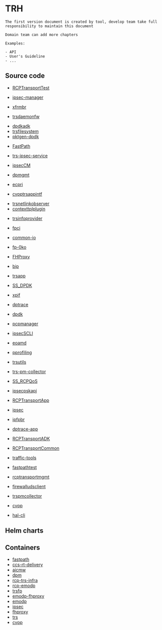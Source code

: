 # TRH

```{note}
The first version document is created by tool, develop team take full responsibility to maintain this document

Domain team can add more chapters

Examples:

- API
- User's Guideline
- ...
```

## Source code

<!-- Need manual update the document link which subystem is in gerrit -->
- [RCPTransportTest](https://gerrite1.ext.net.nokia.com:443/scm_rcp/RCPTransportTest)
<!-- Need manual update the document link which subystem is in gerrit -->
- [ipsec-manager](https://gerrite1.ext.net.nokia.com:443/scm_rcp/ipsec-manager)
<!-- Need manual update the document link which subystem is in gerrit -->
- [xfrmbr](https://gerrit.ext.net.nokia.com/gerrit/admin/repos/MN/TRS/SERVICE/SW/FASTPATH/xfrmbr)
<!-- Need manual update the document link which subystem is in gerrit -->
- [trsdaemonfw](https://gerrit.ext.net.nokia.com/gerrit/admin/repos/MN/TRS/SERVICE/SW/COMMON/trsdaemonfw)
<!-- Need manual update the document link which subystem is in gerrit -->
- [dpdkadk](https://gerrite1.ext.net.nokia.com:443/scm_rcp/dpdkadk)
- [trsfilesystem](https://gitlabe1.ext.net.nokia.com/rcp_rpm_specs/trsfilesystem/-/blob/master/README.md)
- [pktgen-dpdk](https://gitlabe2.ext.net.nokia.com/nokia-rcp-trh/pktgen-dpdk/-/blob/master/README.md)
<!-- Need manual update the document link which subystem is in gerrit -->
- [FastPath](https://gerrite1.ext.net.nokia.com:443/scm_rcp/FastPath)
<!-- Need manual update the document link which subystem is in gerrit -->
- [trs-ipsec-service](https://gerrite1.ext.net.nokia.com:443/scm_rcp/trs-ipsec-service)
<!-- Need manual update the document link which subystem is in gerrit -->
- [ipsecCM](https://gerrite1.ext.net.nokia.com:443/scm_rcp/ipsecCM)
<!-- Need manual update the document link which subystem is in gerrit -->
- [dpmgmt](https://gerrite1.ext.net.nokia.com:443/scm_rcp/dpmgmt)
<!-- Need manual update the document link which subystem is in gerrit -->
- [ecpri](https://gerrite1.ext.net.nokia.com:443/scm_rcp/ecpri)
<!-- Need manual update the document link which subystem is in gerrit -->
- [cvpptrsappintf](https://gerrit.ext.net.nokia.com/gerrit/admin/repos/MN/TRS/SERVICE/SW/FASTPATH/cvpptrsappintf)
<!-- Need manual update the document link which subystem is in gerrit -->
- [trsnetlinkobserver](https://gerrit.ext.net.nokia.com/gerrit/admin/repos/MN/TRS/SERVICE/SW/COMMON/trsnetlinkobserver)
- [contexttplplugin](https://gitlabe2.ext.net.nokia.com/nes/contexttplplugin/-/blob/master/README.md)
<!-- Need manual update the document link which subystem is in gerrit -->
- [trsinfoprovider](https://gerrite1.ext.net.nokia.com:443/scm_rcp/trsinfoprovider)
<!-- Need manual update the document link which subystem is in gerrit -->
- [fpci](https://gerrit.ext.net.nokia.com/gerrit/admin/repos/MN/TRS/SERVICE/SW/FASTPATH/fpci)
<!-- Need manual update the document link which subystem is in gerrit -->
- [common-io](https://gerrite1.ext.net.nokia.com:443/scm_rcp/common-io)
<!-- Need manual update the document link which subystem is in gerrit -->
- [fp-0ko](https://gerrite1.ext.net.nokia.com:443/scm_rcp/fp-0ko)
<!-- Need manual update the document link which subystem is in gerrit -->
- [FHProxy](https://gerrite1.ext.net.nokia.com:443/scm_rcp/FHProxy)
<!-- Need manual update the document link which subystem is in gerrit -->
- [bip](https://gerrite1.ext.net.nokia.com:443/scm_rcp/bip)
<!-- Need manual update the document link which subystem is in gerrit -->
- [trsapp](https://gerrite1.ext.net.nokia.com:443/scm_rcp/trsapp)
<!-- Need manual update the document link which subystem is in gerrit -->
- [SS_DPDK](https://gerrite1.ext.net.nokia.com:443/scm_rcp/SS_DPDK)
<!-- Need manual update the document link which subystem is in gerrit -->
- [xpif](https://gerrite1.ext.net.nokia.com:443/scm_rcp/xpif)
<!-- Need manual update the document link which subystem is in gerrit -->
- [dptrace](https://gerrite1.ext.net.nokia.com:443/scm_rcp/dptrace)
<!-- Need manual update the document link which subystem is in gerrit -->
- [dpdk](https://gerrite1.ext.net.nokia.com:443/scm_rcp/dpdk)
<!-- Need manual update the document link which subystem is in gerrit -->
- [pcpmanager](https://gerrite1.ext.net.nokia.com:443/scm_rcp/pcpmanager)
<!-- Need manual update the document link which subystem is in gerrit -->
- [ipsecSCLI](https://gerrite1.ext.net.nokia.com:443/scm_rcp/ipsecSCLI)
<!-- Need manual update the document link which subystem is in gerrit -->
- [eoamd](https://gerrite1.ext.net.nokia.com:443/scm_rcp/eoamd)
<!-- Need manual update the document link which subystem is in gerrit -->
- [pprofiling](https://gerrite1.ext.net.nokia.com:443/scm_rcp/pprofiling)
<!-- Need manual update the document link which subystem is in gerrit -->
- [trsutils](https://gerrit.ext.net.nokia.com/gerrit/admin/repos/MN/TRS/SERVICE/SW/COMMON/trsutils)
<!-- Need manual update the document link which subystem is in gerrit -->
- [trs-pm-collector](https://gerrite1.ext.net.nokia.com:443/scm_rcp/trs-pm-collector)
<!-- Need manual update the document link which subystem is in gerrit -->
- [SS_RCPQoS](https://gerrite1.ext.net.nokia.com:443/scm_rcp/SS_RCPQoS)
<!-- Need manual update the document link which subystem is in gerrit -->
- [ipsecpskapi](https://gerrite1.ext.net.nokia.com:443/scm_rcp/ipsecpskapi)
<!-- Need manual update the document link which subystem is in gerrit -->
- [RCPTransportApp](https://gerrite1.ext.net.nokia.com:443/scm_rcp/RCPTransportApp)
<!-- Need manual update the document link which subystem is in gerrit -->
- [ipsec](https://gerrite1.ext.net.nokia.com:443/scm_rcp/ipsec)
<!-- Need manual update the document link which subystem is in gerrit -->
- [ipfpbr](https://gerrit.ext.net.nokia.com/gerrit/admin/repos/MN/TRS/SERVICE/SW/FASTPATH/ipfpbr)
<!-- Need manual update the document link which subystem is in gerrit -->
- [dptrace-app](https://gerrite1.ext.net.nokia.com:443/scm_rcp/dptrace-app)
<!-- Need manual update the document link which subystem is in gerrit -->
- [RCPTransportADK](https://gerrite1.ext.net.nokia.com:443/scm_rcp/RCPTransportADK)
<!-- Need manual update the document link which subystem is in gerrit -->
- [RCPTransportCommon](https://gerrite1.ext.net.nokia.com:443/scm_rcp/RCPTransportCommon)
<!-- Need manual update the document link which subystem is in gerrit -->
- [traffic-tools](https://gerrite1.ext.net.nokia.com:443/scm_rcp/traffic-tools)
<!-- Need manual update the document link which subystem is in gerrit -->
- [fastpathtest](https://gerrit.ext.net.nokia.com/gerrit/admin/repos/MN/TRS/SERVICE/TEST/FASTPATH/fastpathtest)
<!-- Need manual update the document link which subystem is in gerrit -->
- [rcptransportmgmt](https://gerrite1.ext.net.nokia.com:443/scm_rcp/rcptransportmgmt)
<!-- Need manual update the document link which subystem is in gerrit -->
- [firewalludsclient](https://gerrit.ext.net.nokia.com/gerrit/admin/repos/MN/TRS/SERVICE/SW/FIREWALL/firewalludsclient)
<!-- Need manual update the document link which subystem is in gerrit -->
- [trspmcollector](https://gerrite1.ext.net.nokia.com:443/scm_rcp/trspmcollector)
<!-- Need manual update the document link which subystem is in gerrit -->
- [cvpp](https://gerrit.ext.net.nokia.com/gerrit/admin/repos/MN/TRS/SERVICE/SW/FASTPATH/cvpp)
<!-- Need manual update the document link which subystem is in gerrit -->
- [hal-cli](https://gerrit.ext.net.nokia.com/gerrit/admin/repos/MN/TRS/SERVICE/SW/FASTPATH/hal-cli)

## Helm charts


## Containers

- [fastpath](https://gitlabe2.ext.net.nokia.com//rcp/containers/fastpath/-/blob/master/README.md)
- [ccs-rt-delivery](https://gitlabe2.ext.net.nokia.com//rcp/containers/ccs-rt-delivery/-/blob/master/README.md)
- [aicmw](https://gitlabe2.ext.net.nokia.com//rcp/containers/aicmw/-/blob/master/README.md)
- [dpm](https://gitlabe2.ext.net.nokia.com//rcp/containers/dpm/-/blob/master/README.md)
- [rcp-trs-infra](https://gitlabe2.ext.net.nokia.com//rcp/containers/rcp-trs-infra/-/blob/master/README.md)
- [rcp-emodp](https://gitlabe2.ext.net.nokia.com//rcp/containers/rcp-emodp/-/blob/master/README.md)
- [trsfp](https://gitlabe2.ext.net.nokia.com//rcp/containers/trsfp/-/blob/master/README.md)
- [emodp-fhproxy](https://gitlabe2.ext.net.nokia.com//rcp/containers/emodp-fhproxy/-/blob/master/README.md)
- [emodp](https://gitlabe2.ext.net.nokia.com//rcp/containers/emodp/-/blob/master/README.md)
- [ipsec](https://gitlabe2.ext.net.nokia.com//rcp/containers/ipsec/-/blob/master/README.md)
- [fhproxy](https://gitlabe2.ext.net.nokia.com//rcp/containers/fhproxy/-/blob/master/README.md)
- [trs](https://gitlabe2.ext.net.nokia.com//rcp/containers/trs/-/blob/master/README.md)
- [cvpp](https://gitlabe2.ext.net.nokia.com//rcp/containers/cvpp/-/blob/master/README.md)

